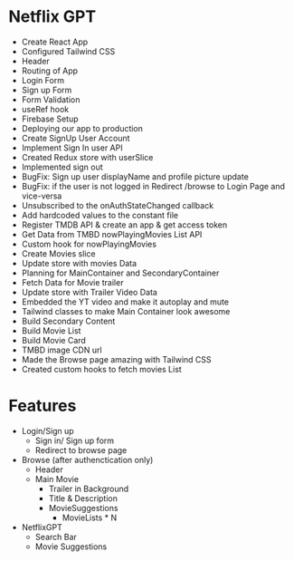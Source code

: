 # Netflix GPT

- Create React App
- Configured Tailwind CSS
- Header
- Routing of App
- Login Form
- Sign up Form
- Form Validation
- useRef hook
- Firebase Setup
- Deploying our app to production
- Create SignUp User Account
- Implement Sign In user API
- Created Redux store with userSlice
- Implemented sign out
- BugFix: Sign up user displayName and profile picture update
- BugFix: if the user is not logged in Redirect /browse to Login Page and vice-versa
- Unsubscribed to the onAuthStateChanged callback
- Add hardcoded values to the constant file
- Register TMDB API & create an app & get access token
- Get Data from TMBD nowPlayingMovies List API
- Custom hook for nowPlayingMovies
- Create Movies slice
- Update store with movies Data
- Planning for MainContainer and SecondaryContainer
- Fetch Data for Movie trailer
- Update store with Trailer Video Data
- Embedded the YT video and make it autoplay and mute
- Tailwind classes to make Main Container look awesome
- Build Secondary Content
- Build Movie List
- Build Movie Card
- TMBD image CDN url
- Made the Browse page amazing with Tailwind CSS
- Created custom hooks to fetch movies List

# Features

- Login/Sign up
  - Sign in/ Sign up form
  - Redirect to browse page
- Browse (after authenctication only)
  - Header
  - Main Movie
    - Trailer in Background
    - Title & Description
    - MovieSuggestions
      - MovieLists \* N
- NetflixGPT
  - Search Bar
  - Movie Suggestions
